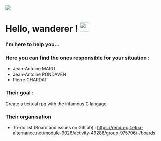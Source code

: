 ![](forest-night.gif)


# Hello, wanderer ! <img src="https://raw.githubusercontent.com/MartinHeinz/MartinHeinz/master/wave.gif" width="30px">

### I'm here to help you...

### Here you can find the ones responsible for your situation :

- Jean-Antoine MARO
- Jean-Antoine PONDAVEN
- Pierre CHARDAT

### Their goal :

Create a textual rpg with the infamous C langage.

### Their organisation

- To-do list (Board and issues on GitLab) : https://rendu-git.etna-alternance.net/module-9026/activity-49288/group-975706/-/boards